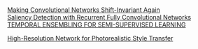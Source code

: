 <h1></h1>

<a href="https://arxiv.org/pdf/1904.11486.pdf">Making Convolutional Networks Shift-Invariant Again</a><br>
<a href="http://www.eccv2016.org/files/posters/P-3A-19.pdf">Saliency Detection with Recurrent Fully Convolutional Networks</a><br>
<a href="TEMPORAL ENSEMBLING FOR SEMI-SUPERVISED
LEARNING"> TEMPORAL ENSEMBLING FOR SEMI-SUPERVISED
LEARNING</a><br>

<a href="https://paperswithcode.com/paper/high-resolution-network-for-photorealistic">High-Resolution Network for Photorealistic Style Transfer
</a><br>
